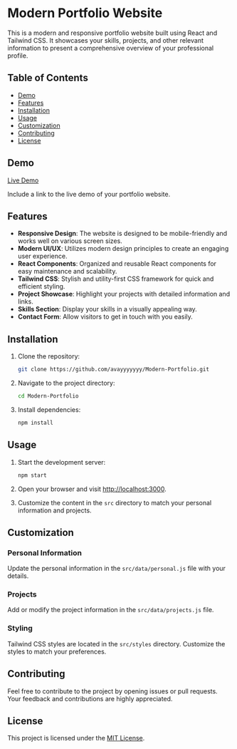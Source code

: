 # Modern Portfolio Website

This is a modern and responsive portfolio website built using React and Tailwind CSS. It showcases your skills, projects, and other relevant information to present a comprehensive overview of your professional profile.

## Table of Contents

- [Demo](#demo)
- [Features](#features)
- [Installation](#installation)
- [Usage](#usage)
- [Customization](#customization)
- [Contributing](#contributing)
- [License](#license)

## Demo

[Live Demo](modern-portfolio-new.vercel.app)

Include a link to the live demo of your portfolio website.

## Features

- **Responsive Design**: The website is designed to be mobile-friendly and works well on various screen sizes.
- **Modern UI/UX**: Utilizes modern design principles to create an engaging user experience.
- **React Components**: Organized and reusable React components for easy maintenance and scalability.
- **Tailwind CSS**: Stylish and utility-first CSS framework for quick and efficient styling.
- **Project Showcase**: Highlight your projects with detailed information and links.
- **Skills Section**: Display your skills in a visually appealing way.
- **Contact Form**: Allow visitors to get in touch with you easily.

## Installation

1. Clone the repository:

   ```bash
   git clone https://github.com/avayyyyyyy/Modern-Portfolio.git
   ```

2. Navigate to the project directory:

   ```bash
   cd Modern-Portfolio
   ```

3. Install dependencies:

   ```bash
   npm install
   ```

## Usage

1. Start the development server:

   ```bash
   npm start
   ```

2. Open your browser and visit [http://localhost:3000](http://localhost:3000).

3. Customize the content in the `src` directory to match your personal information and projects.

## Customization

### Personal Information

Update the personal information in the `src/data/personal.js` file with your details.

### Projects

Add or modify the project information in the `src/data/projects.js` file.

### Styling

Tailwind CSS styles are located in the `src/styles` directory. Customize the styles to match your preferences.

## Contributing

Feel free to contribute to the project by opening issues or pull requests. Your feedback and contributions are highly appreciated.

## License

This project is licensed under the [MIT License](LICENSE).
